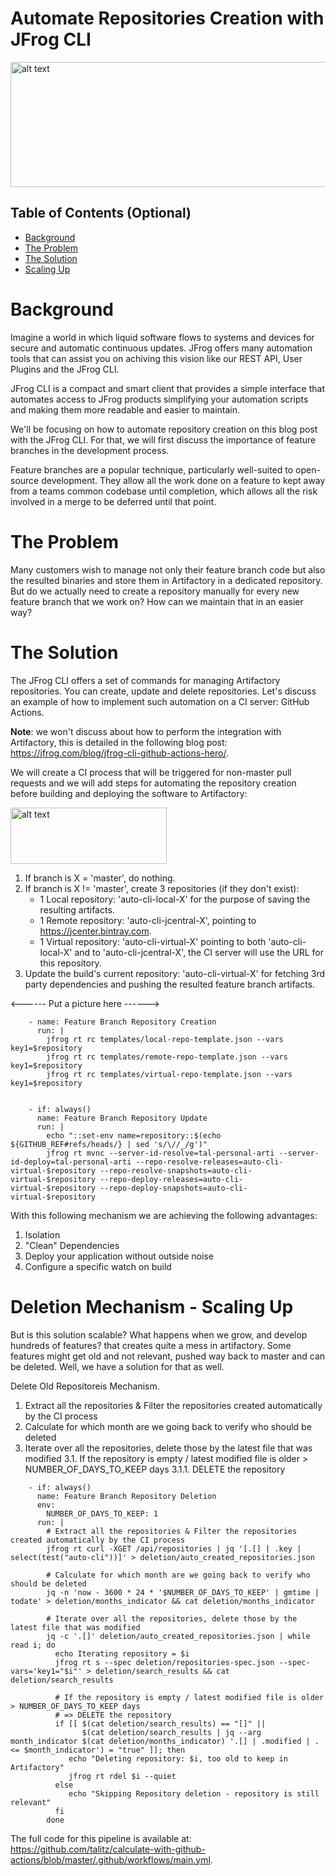 # Automate Repositories Creation with JFrog CLI

<img src="https://i.ibb.co/pd6Fqqq/Blog-post-Go-Center-04.jpg" alt="alt text" width="600" height="200">

## Table of Contents (Optional)

- [Background](#background)
- [The Problem](#theproblem)
- [The Solution](#thesolution)
- [Scaling Up](#scalingup)

# Background
Imagine a world in which liquid software flows to systems and devices for secure and automatic continuous updates. JFrog offers many automation tools that can assist you on achiving this vision like our REST API, User Plugins and the JFrog CLI.

JFrog CLI is a compact and smart client that provides a simple interface that automates access to JFrog products simplifying your automation scripts and making them more readable and easier to maintain.

We'll be focusing on how to automate repository creation on this blog post with the JFrog CLI. For that, we will first discuss the importance of feature branches in the development process.

Feature branches are a popular technique, particularly well-suited to open-source development. They allow all the work done on a feature to kept away from a teams common codebase until completion, which allows all the risk involved in a merge to be deferred until that point.

# The Problem
Many customers wish to manage not only their feature branch code but also the resulted binaries and store them in Artifactory in a dedicated repository.
But do we actually need to create a repository manually for every new feature branch that we work on? How can we maintain that in an easier way?

# The Solution
The JFrog CLI offers a set of commands for managing Artifactory repositories. You can create, update and delete repositories. Let's discuss an example of how to implement such automation on a CI server: GitHub Actions.

<b>Note</b>: we won't discuss about how to perform the integration with Artifactory, this is detailed in the following blog post: https://jfrog.com/blog/jfrog-cli-github-actions-hero/.

We will create a CI process that will be triggered for non-master pull requests and we will add steps for automating the repository creation before building and deploying the software to Artifactory:

<img src="https://i.ibb.co/QpsFZgJ/Screen-Shot-2020-06-21-at-19-00-24.png" alt="alt text" width="250" height="90">

1. If branch is X = 'master', do nothing.
2. If branch is X != 'master', create 3 repositories (if they don't exist):
   - 1 Local repository: 'auto-cli-local-X' for the purpose of saving the resulting artifacts.
   - 1 Remote repository: 'auto-cli-jcentral-X', pointing to https://jcenter.bintray.com.
   - 1 Virtual repository: 'auto-cli-virtual-X' pointing to both 'auto-cli-local-X' and to 'auto-cli-jcentral-X', the CI server will use the URL for this repository.
3. Update the build's current repository: 'auto-cli-virtual-X' for fetching 3rd party dependencies and pushing the resulted feature branch artifacts.

<------ Put a picture here ------>

```shell  
    - name: Feature Branch Repository Creation
      run: |
        jfrog rt rc templates/local-repo-template.json --vars key1=$repository
        jfrog rt rc templates/remote-repo-template.json --vars key1=$repository
        jfrog rt rc templates/virtual-repo-template.json --vars key1=$repository


    - if: always()
      name: Feature Branch Repository Update
      run: |
        echo "::set-env name=repository::$(echo ${GITHUB_REF#refs/heads/} | sed 's/\//_/g')"
        jfrog rt mvnc --server-id-resolve=tal-personal-arti --server-id-deploy=tal-personal-arti --repo-resolve-releases=auto-cli-virtual-$repository --repo-resolve-snapshots=auto-cli-virtual-$repository --repo-deploy-releases=auto-cli-virtual-$repository --repo-deploy-snapshots=auto-cli-virtual-$repository    
```

With this following mechanism we are achieving the following advantages:
1) Isolation
2) "Clean" Dependencies
3) Deploy your application without outside noise
4) Configure a specific watch on build

# Deletion Mechanism - Scaling Up
But is this solution scalable? What happens when we grow, and develop hundreds of features? that creates quite a mess in artifactory. Some features might get old and not relevant, pushed way back to master and can be deleted. Well, we have a solution for that as well.

Delete Old Repositoreis Mechanism.

1. Extract all the repositories & Filter the repositories created automatically by the CI process
2. Calculate for which month are we going back to verify who should be deleted
3. Iterate over all the repositories, delete those by the latest file that was modified
  3.1. If the repository is empty / latest modified file is older > NUMBER_OF_DAYS_TO_KEEP days
          3.1.1. DELETE the repository
          
          

```shell  
    - if: always()
      name: Feature Branch Repository Deletion
      env:
        NUMBER_OF_DAYS_TO_KEEP: 1
      run: |
        # Extract all the repositories & Filter the repositories created automatically by the CI process
        jfrog rt curl -XGET /api/repositories | jq '[.[] | .key | select(test("auto-cli"))]' > deletion/auto_created_repositories.json

        # Calculate for which month are we going back to verify who should be deleted
        jq -n 'now - 3600 * 24 * '$NUMBER_OF_DAYS_TO_KEEP' | gmtime | todate' > deletion/months_indicator && cat deletion/months_indicator

        # Iterate over all the repositories, delete those by the latest file that was modified
        jq -c '.[]' deletion/auto_created_repositories.json | while read i; do
          echo Iterating repository = $i
          jfrog rt s --spec deletion/repositories-spec.json --spec-vars='key1="$i"' > deletion/search_results && cat deletion/search_results
          
          # If the repository is empty / latest modified file is older > NUMBER_OF_DAYS_TO_KEEP days
          # => DELETE the repository
          if [[ $(cat deletion/search_results) == "[]" || 
                $(cat deletion/search_results | jq --arg month_indicator $(cat deletion/months_indicator) '.[] | .modified | . <= $month_indicator') = "true" ]]; then
             echo "Deleting repository: $i, too old to keep in Artifactory"
             jfrog rt rdel $i --quiet
          else
             echo "Skipping Repository deletion - repository is still relevant"
          fi
        done         
```
The full code for this pipeline is available at: https://github.com/talitz/calculate-with-github-actions/blob/master/.github/workflows/main.yml.



